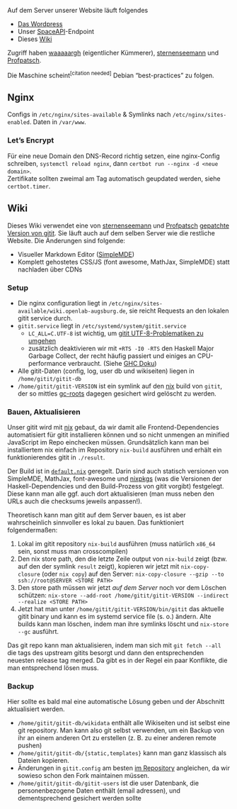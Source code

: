 Auf dem Server unserer Website läuft folgendes

* [Das Wordpress](https://openlab-augsburg.de)
* Unser [SpaceAPI](SpaceAPI)-Endpoint
* Dieses [Wiki](#wiki)

Zugriff haben [waaaaargh](/Mitglieder/Menschen/Mensch_waaaaargh) (eigentlicher Kümmerer), [sternenseemann](/Mitglieder/Menschen/Mensch_sternenseemann) und [Profpatsch](/Mitglieder/Menschen/Mensch_profpatsch).

Die Maschine scheint<span style="vertical-align: super; font-size: smaller">[citation needed]</span> Debian “best-practices” zu folgen.

## Nginx

Configs in `/etc/nginx/sites-available` & Symlinks nach `/etc/nginx/sites-enabled`.
Daten in `/var/www`.

### Let’s Encrypt

Für eine neue Domain den DNS-Record richtig setzen, eine nginx-Config schreiben, `systemctl reload nginx`, dann `certbot run --nginx -d <neue domain>`. \
Zertifikate sollten zweimal am Tag automatisch geupdated werden, siehe `certbot.timer`.

## Wiki

Dieses Wiki verwendet eine von [sternenseemann](/Mitglieder/Menschen/Mensch_sternenseemann) und [Profpatsch](Mitglieder/Menschen/Mensch_Profpatsch) [gepatchte Version von gitit](https://github.com/openlab-aux/gitit). Sie läuft auch auf dem selben Server wie die restliche Website. Die Änderungen sind folgende:

* Visueller Markdown Editor ([SimpleMDE](https://github.com/sparksuite/simplemde-markdown-editor))
* Komplett gehostetes CSS/JS (font awesome, MathJax, SimpleMDE) statt nachladen über CDNs

### Setup

* Die nginx configuration liegt in `/etc/nginx/sites-available/wiki.openlab-augsburg.de`, sie reicht Requests an den lokalen gitit service durch.
* `gitit.service` liegt in `/etc/systemd/system/gitit.service`
  * `LC_ALL=C.UTF-8` ist wichtig, um [gitit UTF-8-Problematiken zu umgehen](https://github.com/jgm/gitit/issues/393)
  * zusätzlich deaktivieren wir mit `+RTS -I0 -RTS` den Haskell Major Garbage Collect, der recht häufig passiert und einiges an CPU-performance verbraucht. (Siehe [GHC Doku](https://downloads.haskell.org/~ghc/latest/docs/html/users_guide/runtime_control.html#rts-flag--I%20%E2%9F%A8seconds%E2%9F%A9))
* Alle gitit-Daten (config, log, user db und wikiseiten) liegen in `/home/gitit/gitit-db`
* `/home/gitit/gitit-VERSION` ist ein symlink auf den [nix](https://github.com/NixOS/nix) build von `gitit`, der so mittles [gc-roots](https://nixos.org/nix/manual/#ssec-gc-roots) dagegen gesichert wird gelöscht zu werden.

### Bauen, Aktualisieren

Unser gitit wird mit [nix](https://github.com/NixOS/nix) gebaut, da wir damit alle Frontend-Dependencies automatisiert
für gitit installieren können und so nicht unmengen an minified JavaScript im Repo einchecken müssen. Grundsätzlich
kann man bei installiertem nix einfach im Repository `nix-build` ausführen und erhält ein funktionierendes gitit in
`./result`.

Der Build ist in [`default.nix`](https://github.com/openlab-aux/gitit/blob/master/default.nix) geregelt. Darin sind auch
statisch versionen von SimpleMDE, MathJax, font-awesome und [nixpkgs](https://github.com/nixos/nixpkgs)
(was die Versionen der Haskell-Dependencies und den Build-Prozess von gitit vorgibt) festgelegt. Diese kann man alle ggf.
auch dort aktualisieren (man muss neben den URLs auch die checksums jeweils anpassen!).

Theoretisch kann man gitit auf dem Server bauen, es ist aber wahrscheinlich sinnvoller es lokal zu bauen. Das funktioniert
folgendermaßen:

1. Lokal im gitit repository `nix-build` ausführen (muss natürlich `x86_64` sein, sonst muss man crosscompilen)
2. Den nix store path, den die letzte Zeile output von `nix-build` zeigt (bzw. auf den der symlink `result` zeigt), kopieren wir jetzt mit `nix-copy-closure` (oder `nix copy`) auf den Server: `nix-copy-closure --gzip --to ssh://root@SERVER <STORE PATH>`
3. Den store path müssen wir jetzt *auf dem Server* noch vor dem Löschen schützen: `nix-store --add-root /home/gitit/gitit-VERSION --indirect --realize <STORE PATH>`
4. Jetzt hat man unter `/home/gitit/gitit-VERSION/bin/gitit` das aktuelle gitit binary und kann es im systemd service file (s. o.) ändern. Alte builds kann man löschen, indem man ihre symlinks löscht und `nix-store --gc` ausführt.

Das git repo kann man aktualisieren, indem man sich mit `git fetch --all` die tags des upstream gitits besorgt und dann den entsprechenden neuesten release tag merged. Da gibt es in der Regel ein paar Konflikte, die man entsprechend lösen muss.

### Backup

Hier sollte es bald mal eine automatische Lösung geben und der Abschnitt aktualisiert werden.

* `/home/gitit/gitit-db/wikidata` enthält alle Wikiseiten und ist selbst eine git repository. Man kann also git selbst verwenden, um ein Backup von ihr an einem anderen Ort zu erstellen (z. B. zu einer anderen remote pushen)
* `/home/gitit/gitit-db/{static,templates}` kann man ganz klassisch als Dateien kopieren.
* Änderungen in `gitit.config` am besten [im Repository](https://github.com/openlab-aux/gitit/blob/master/data/default.conf) angleichen, da wir sowieso schon den Fork maintainen müssen.
* `/home/gitit/gitit-db/gitit-users` ist die user Datenbank, die personenbezogene Daten enthält (email adressen), und dementsprechend gesichert werden sollte
